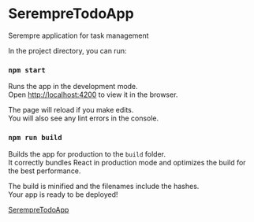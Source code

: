# SerempreTodoApp
Serempre application for task management

In the project directory, you can run:

### `npm start`

Runs the app in the development mode.<br>
Open [http://localhost:4200](http://localhost:4200) to view it in the browser.

The page will reload if you make edits.<br>
You will also see any lint errors in the console.

### `npm run build`

Builds the app for production to the `build` folder.<br>
It correctly bundles React in production mode and optimizes the build for the best performance.

The build is minified and the filenames include the hashes.<br>
Your app is ready to be deployed!

[SerempreTodoApp](https://serempre-todo-app.web.app/)